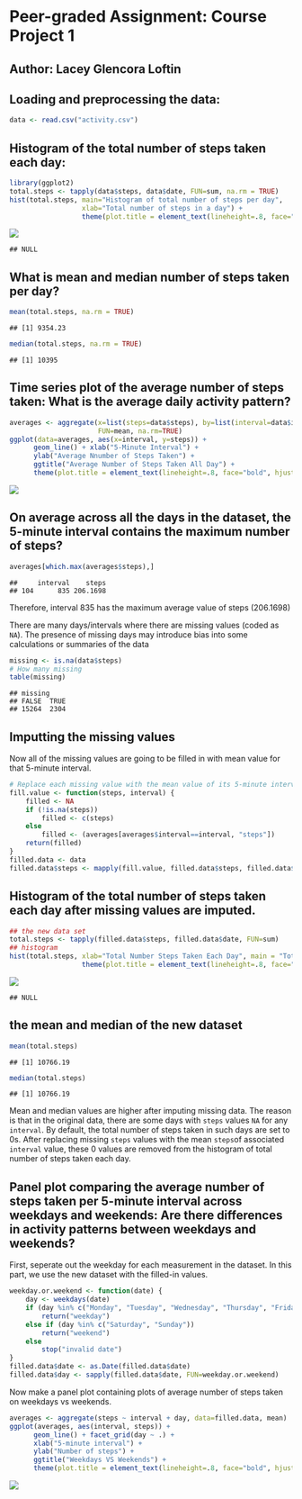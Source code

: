 # Peer-graded Assignment: Course Project 1
## Author: Lacey Glencora Loftin 

## Loading and preprocessing the data:

```r
data <- read.csv("activity.csv")
```

## Histogram of the total number of steps taken each day:

```r
library(ggplot2)
total.steps <- tapply(data$steps, data$date, FUN=sum, na.rm = TRUE)
hist(total.steps, main="Histogram of total number of steps per day", 
                  xlab="Total number of steps in a day") + 
                  theme(plot.title = element_text(lineheight=.8, face="bold", hjust = 0.5))
```

![](/figure/1-total_number_of_steps_per_day.png)<!-- -->

```
## NULL
```
## What is mean and median number of steps taken per day? 

```r
mean(total.steps, na.rm = TRUE)
```

```
## [1] 9354.23
```

```r
median(total.steps, na.rm = TRUE)
```

```
## [1] 10395
```

## Time series plot of the average number of steps taken: What is the average daily activity pattern?

```r
averages <- aggregate(x=list(steps=data$steps), by=list(interval=data$interval),
                      FUN=mean, na.rm=TRUE)
ggplot(data=averages, aes(x=interval, y=steps)) + 
      geom_line() + xlab("5-Minute Interval") + 
      ylab("Average Nnumber of Steps Taken") + 
      ggtitle("Average Number of Steps Taken All Day") + 
      theme(plot.title = element_text(lineheight=.8, face="bold", hjust = 0.5))
```

![](/figure/4-average_number_of_steps-taken_all_day.png)<!-- -->
## On average across all the days in the dataset, the 5-minute interval contains the maximum number of steps?

```r
averages[which.max(averages$steps),]
```

```
##     interval    steps
## 104      835 206.1698
```
Therefore, interval 835 has the maximum average value of steps (206.1698)

There are many days/intervals where there are missing values (coded as `NA`). The presence of missing days may introduce bias into some calculations or summaries of the data

```r
missing <- is.na(data$steps)
# How many missing
table(missing)
```

```
## missing
## FALSE  TRUE 
## 15264  2304
```
## Imputting the missing values
Now all of the missing values are going to be filled in with mean value for that 5-minute interval.


```r
# Replace each missing value with the mean value of its 5-minute interval
fill.value <- function(steps, interval) {
    filled <- NA
    if (!is.na(steps))
        filled <- c(steps)
    else
        filled <- (averages[averages$interval==interval, "steps"])
    return(filled)
}
filled.data <- data
filled.data$steps <- mapply(fill.value, filled.data$steps, filled.data$interval)
```
## Histogram of the total number of steps taken each day after missing values are imputed.

```r
## the new data set
total.steps <- tapply(filled.data$steps, filled.data$date, FUN=sum)
## histogram
hist(total.steps, xlab="Total Number Steps Taken Each Day", main = "Total Number of Steps Taken Each Day") + 
                  theme(plot.title = element_text(lineheight=.8, face="bold", hjust = 0.5))
```

![](/figure/7-total-number-of-steps-taken-each-day.png)<!-- -->

```
## NULL
```
## the mean and median of the new dataset

```r
mean(total.steps)
```

```
## [1] 10766.19
```

```r
median(total.steps)
```

```
## [1] 10766.19
```
Mean and median values are higher after imputing missing data. The reason is
that in the original data, there are some days with `steps` values `NA` for 
any `interval`. By default, the total number of steps taken in such days are set to 0s. After replacing missing `steps` values with the mean `steps`of associated `interval` value, these 0 values are removed from the histogram of total number of steps taken each day.

## Panel plot comparing the average number of steps taken per 5-minute interval across weekdays and weekends: Are there differences in activity patterns between weekdays and weekends?
First, seperate out the weekday for each measurement in the dataset. In
this part, we use the new dataset with the filled-in values.


```r
weekday.or.weekend <- function(date) {
    day <- weekdays(date)
    if (day %in% c("Monday", "Tuesday", "Wednesday", "Thursday", "Friday"))
        return("weekday")
    else if (day %in% c("Saturday", "Sunday"))
        return("weekend")
    else
        stop("invalid date")
}
filled.data$date <- as.Date(filled.data$date)
filled.data$day <- sapply(filled.data$date, FUN=weekday.or.weekend)
```

Now make a panel plot containing plots of average number of steps taken
on weekdays vs weekends.

```r
averages <- aggregate(steps ~ interval + day, data=filled.data, mean)
ggplot(averages, aes(interval, steps)) + 
      geom_line() + facet_grid(day ~ .) +
      xlab("5-minute interval") + 
      ylab("Number of steps") + 
      ggtitle("Weekdays VS Weekends") + 
      theme(plot.title = element_text(lineheight=.8, face="bold", hjust = 0.5))
```

![](/figure/8-weekdays-vs-weekends.png)<!-- -->

